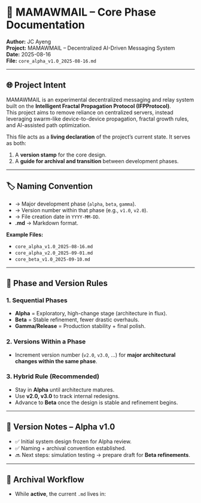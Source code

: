 # 📂 MAMAWMAIL – Core Phase Documentation  

**Author:** JC Ayeng  
**Project:** MAMAWMAIL – Decentralized AI-Driven Messaging System  
**Date:** 2025-08-16  
**File:** `core_alpha_v1.0_2025-08-16.md`  

---

## 🌐 Project Intent  

MAMAWMAIL is an experimental decentralized messaging and relay system built on the **Intelligent Fractal Propagation Protocol (IFPProtocol)**.  
This project aims to remove reliance on centralized servers, instead leveraging swarm-like device-to-device propagation, fractal growth rules, and AI-assisted path optimization.  

This file acts as a **living declaration** of the project’s current state. It serves as both:  
1. A **version stamp** for the core design.  
2. A **guide for archival and transition** between development phases.  

---

## 🏷 Naming Convention  

- **<phase>** → Major development phase (`alpha`, `beta`, `gamma`).  
- **<version>** → Version number within that phase (e.g., `v1.0`, `v2.0`).  
- **<date>** → File creation date in `YYYY-MM-DD`.  
- **.md** → Markdown format.  

**Example Files:**  
- `core_alpha_v1.0_2025-08-16.md`  
- `core_alpha_v2.0_2025-09-01.md`  
- `core_beta_v1.0_2025-09-10.md`  

---

## 📌 Phase and Version Rules  

### 1. Sequential Phases  
- **Alpha** = Exploratory, high-change stage (architecture in flux).  
- **Beta** = Stable refinement, fewer drastic overhauls.  
- **Gamma/Release** = Production stability + final polish.  

### 2. Versions Within a Phase  
- Increment version number (`v2.0`, `v3.0`, …) for **major architectural changes within the same phase**.  

### 3. Hybrid Rule (Recommended)  
- Stay in **Alpha** until architecture matures.  
- Use **v2.0, v3.0** to track internal redesigns.  
- Advance to **Beta** once the design is stable and refinement begins.  

---

## 🔹 Version Notes – Alpha v1.0  

- ✅ Initial system design frozen for Alpha review.  
- ✅ Naming + archival convention established.  
- 🔜 Next steps: simulation testing → prepare draft for **Beta refinements**.  

---

## 🔹 Archival Workflow  

- While **active**, the current `.md` lives in:  
